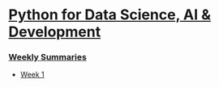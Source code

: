# [Python for Data Science, AI & Development](https://www.coursera.org/learn/python-project-for-data-science)

### [Weekly Summaries](https://drive.google.com/file/d/1UkT5ynTwTwfBSkVJTBAByKAc0rZixlqo/view?usp=sharing)

- [Week 1](https://drive.google.com/file/d/1UkT5ynTwTwfBSkVJTBAByKAc0rZixlqo/view?usp=sharing)
